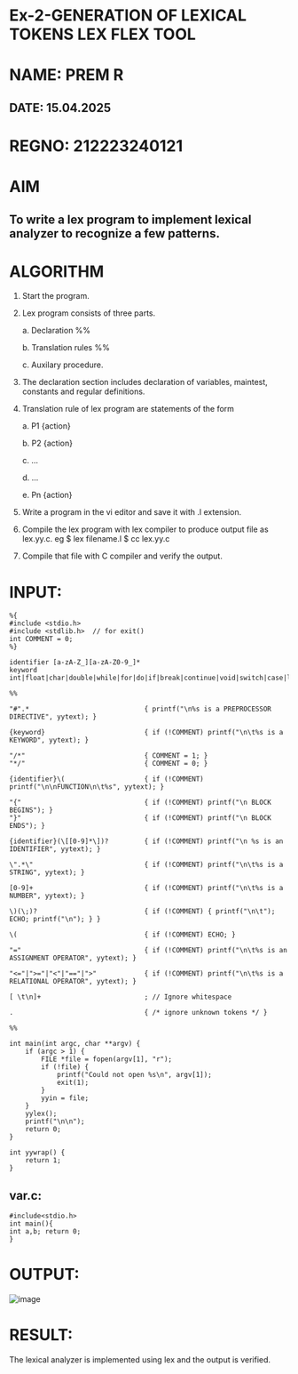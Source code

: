 # Ex-2-GENERATION OF LEXICAL TOKENS LEX FLEX TOOL
# NAME: PREM R
## DATE: 15.04.2025
# REGNO: 212223240121
# AIM
## To write a lex program to implement lexical analyzer to recognize a few patterns.
# ALGORITHM

1.	Start the program.

2.	Lex program consists of three parts.

     a.	Declaration %%

     b.	Translation rules %%

     c.	Auxilary procedure.

3.	The declaration section includes declaration of variables, maintest, constants and regular definitions.
4.	Translation rule of lex program are statements of the form

    a.	P1 {action}

    b.	P2 {action}

    c.	…

    d.	…

    e.	Pn {action}

5.	Write a program in the vi editor and save it with .l extension.

6.	Compile the lex program with lex compiler to produce output file as lex.yy.c. eg $ lex filename.l $ cc lex.yy.c
7.	Compile that file with C compiler and verify the output.

# INPUT:
```
%{
#include <stdio.h>
#include <stdlib.h>  // for exit()
int COMMENT = 0;
%}

identifier [a-zA-Z_][a-zA-Z0-9_]*
keyword int|float|char|double|while|for|do|if|break|continue|void|switch|case|long|struct|const|typedef|return|else|goto

%%

"#".*                             { printf("\n%s is a PREPROCESSOR DIRECTIVE", yytext); }

{keyword}                         { if (!COMMENT) printf("\n\t%s is a KEYWORD", yytext); }

"/*"                              { COMMENT = 1; }
"*/"                              { COMMENT = 0; }

{identifier}\(                    { if (!COMMENT) printf("\n\nFUNCTION\n\t%s", yytext); }

"{"                               { if (!COMMENT) printf("\n BLOCK BEGINS"); }
"}"                               { if (!COMMENT) printf("\n BLOCK ENDS"); }

{identifier}(\[[0-9]*\])?         { if (!COMMENT) printf("\n %s is an IDENTIFIER", yytext); }

\".*\"                            { if (!COMMENT) printf("\n\t%s is a STRING", yytext); }

[0-9]+                            { if (!COMMENT) printf("\n\t%s is a NUMBER", yytext); }

\)(\;)?                           { if (!COMMENT) { printf("\n\t"); ECHO; printf("\n"); } }

\(                                { if (!COMMENT) ECHO; }

"="                               { if (!COMMENT) printf("\n\t%s is an ASSIGNMENT OPERATOR", yytext); }

"<="|">="|"<"|"=="|">"            { if (!COMMENT) printf("\n\t%s is a RELATIONAL OPERATOR", yytext); }

[ \t\n]+                          ; // Ignore whitespace

.                                 { /* ignore unknown tokens */ }

%%

int main(int argc, char **argv) {
    if (argc > 1) {
        FILE *file = fopen(argv[1], "r");
        if (!file) {
            printf("Could not open %s\n", argv[1]);
            exit(1);
        }
        yyin = file;
    }
    yylex();
    printf("\n\n");
    return 0;
}

int yywrap() {
    return 1;
}
```
## var.c:
```
#include<stdio.h>
int main(){
int a,b; return 0;
}
```
# OUTPUT:
![image](https://github.com/user-attachments/assets/c4ed5632-b78e-4051-a572-5f7af8bf657f)



# RESULT:
The lexical analyzer is implemented using lex and the output is verified.
